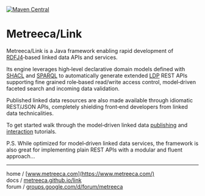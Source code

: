 
[![Maven Central](https://img.shields.io/maven-central/v/com.metreeca/link.svg)](com.metreeca:link)

# Metreeca/Link

Metreeca/Link is a Java framework enabling rapid development of [RDFJ4](http://rdf4j.org)‑based linked data APIs and services.

Its engine leverages high‑level declarative domain models defined with [SHACL](https://www.w3.org/TR/shacl/) and [SPARQL](https://www.w3.org/TR/sparql11-overview/) to automatically generate extended [LDP](https://www.w3.org/TR/ldp-primer/) REST APIs supporting fine grained role‑based read/write access control, model‑driven faceted search and incoming data validation.

Published linked data resources are also made available through idiomatic REST/JSON APIs, completely shielding front‑end developers from linked data technicalities.

To get started walk through the model‑driven linked data [publishing](https://metreeca.github.io/link/latest/tutorials/linked-data-publishing/) and [interaction](https://metreeca.github.io/link/latest/tutorials/linked-data-interaction/) tutorials.

P.S. While optimized for model‑driven linked data services, the framework is also great for implementing plain REST APIs with a modular and fluent approach…

---

home / [www.metreeca.com](https://www.metreeca.com/)  
docs / [metreeca.github.io/link](https://metreeca.github.io/link)  
forum / [groups.google.com/d/forum/metreeca](https://groups.google.com/d/forum/metreeca)
